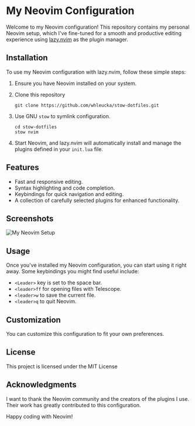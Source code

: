 # My Neovim Configuration

Welcome to my Neovim configuration! This repository contains my personal Neovim setup, which I've fine-tuned for a smooth and productive editing experience using [lazy.nvim](https://github.com/folke/lazy.nvim) as the plugin manager.

## Installation

To use my Neovim configuration with lazy.nvim, follow these simple steps:

1. Ensure you have Neovim installed on your system.

2. Clone this repository

   ```shell
   git clone https://github.com/whleucka/stow-dotfiles.git
   ```

3. Use GNU `stow` to symlink configuration.

   ```shell
   cd stow-dotfiles
   stow nvim
   ```

3. Start Neovim, and lazy.nvim will automatically install and manage the plugins defined in your `init.lua` file.

## Features

- Fast and responsive editing.
- Syntax highlighting and code completion.
- Keybindings for quick navigation and editing.
- A collection of carefully selected plugins for enhanced functionality.

## Screenshots

![My Neovim Setup](screenshots/screenshot.png)

## Usage

Once you've installed my Neovim configuration, you can start using it right away. Some keybindings you might find useful include:

- `<Leader>` key is set to the space bar.
- `<leader>ff` for opening files with Telescope.
- `<leader>w` to save the current file.
- `<leader>q` to quit Neovim.

## Customization

You can customize this configuration to fit your own preferences. 

## License

This project is licensed under the MIT License

## Acknowledgments

I want to thank the Neovim community and the creators of the plugins I use. Their work has greatly contributed to this configuration.

Happy coding with Neovim!
